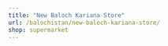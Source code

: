 ```yaml
---
title: "New Baloch Kariana Store"
url: /balochistan/new-baloch-kariana-store/
shop: supermarket
---
```

